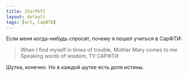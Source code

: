 ```yaml
---
title: 2SarPhTI
layout: default
tags: [art, СарФТИ]
---
```


Если меня когда-нибудь спросят, почему я пошел учиться в СарФТИ:  
> When I find myself in times of trouble, Mother Mary comes to me  
> Speaking words of wisdom, ТУ САРФТИ

Шутка, конечно. Но в каждой шутке есть доля истины.
